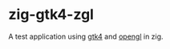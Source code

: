 # zig-gtk4-zgl

A test application using [gtk4](https://githugb.com/frmdstryr/zig-gtk) and [opengl](https://githugb.com/ziglibs/zgl) in zig.

